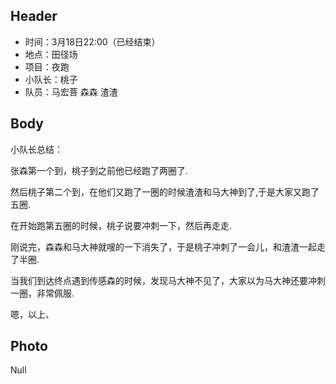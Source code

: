 ## Header

* 时间：3月18日22:00（已经结束）
* 地点：田径场
* 项目：夜跑
* 小队长：桃子
* 队员：马宏菩 森森 渣渣

## Body

小队长总结：

张森第一个到，桃子到之前他已经跑了两圈了.

然后桃子第二个到，在他们又跑了一圈的时候渣渣和马大神到了,于是大家又跑了五圈.

在开始跑第五圈的时候，桃子说要冲刺一下，然后再走走.

刚说完，森森和马大神就嗖的一下消失了，于是桃子冲刺了一会儿，和渣渣一起走了半圈.

当我们到达终点遇到传感森的时候，发现马大神不见了，大家以为马大神还要冲刺一圈，非常佩服.

嗯，以上、

## Photo

Null
